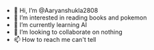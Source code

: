 - 👋 Hi, I’m @Aaryanshukla2808
- 👀 I’m interested in reading books and pokemon
- 🌱 I’m currently learning AI
- 💞️ I’m looking to collaborate on nothing
- 📫 How to reach me can't tell


